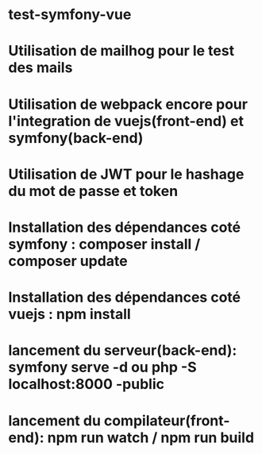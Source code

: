 # test-symfony-vue
# Utilisation de mailhog pour le test des mails
# Utilisation de webpack encore pour l'integration de vuejs(front-end) et symfony(back-end)
# Utilisation de JWT pour le hashage du mot de passe et token
# Installation des dépendances coté symfony : composer install / composer update 
# Installation des dépendances coté vuejs : npm install
# lancement du serveur(back-end): symfony serve -d ou php -S localhost:8000 -public  
# lancement du compilateur(front-end): npm run watch / npm run build

